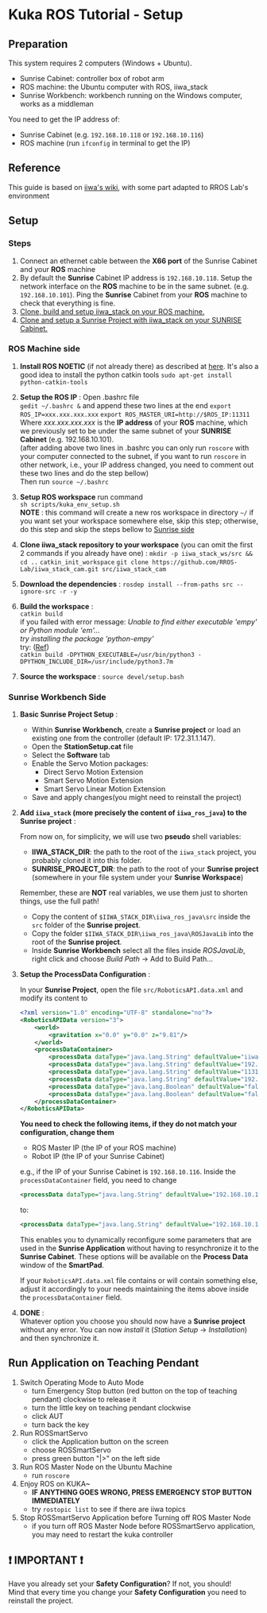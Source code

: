 # Kuka ROS Tutorial - Setup

## Preparation

This system requires 2 computers (Windows + Ubuntu).

- Sunrise Cabinet: controller box of robot arm
- ROS machine: the Ubuntu computer with ROS, iiwa_stack
- Sunrise Workbench: workbench running on the Windows computer, works as a middleman

You need to get the IP address of:

- Sunrise Cabinet (e.g. `192.168.10.118` or `192.168.10.116`)
- ROS machine (run `ifconfig` in terminal to get the IP)

## Reference

This guide is based on [iiwa's wiki](https://github.com/IFL-CAMP/iiwa_stack/wiki), with some part adapted to RROS Lab's environment

## Setup  

### Steps

1. Connect an ethernet cable between the **X66 port** of the Sunrise Cabinet and your **ROS** machine
2. By default the **Sunrise** Cabinet IP address is `192.168.10.118`. Setup the network interface on the **ROS** machine to be in the same subnet. (e.g. `192.168.10.101`). Ping the **Sunrise** Cabinet from your **ROS** machine to check that everything is fine.
3. [Clone, build and setup iiwa_stack on your ROS machine.](#ros-machine-side)
4. [Clone and setup a Sunrise Project with iiwa_stack on your SUNRISE Cabinet.](#sunrise-workbench-side)

### ROS Machine side

1. **Install ROS NOETIC** (if not already there) as described at [here](http://wiki.ros.org/melodic/Installation/Ubuntu).
   It's also a good idea to install the python catkin tools
   `sudo apt-get install python-catkin-tools`

2. **Setup the ROS IP** :
Open .bashrc file  
`gedit ~/.bashrc &`
and append these two lines at the end
`export ROS_IP=xxx.xxx.xxx.xxx`
`export ROS_MASTER_URI=http://$ROS_IP:11311`
Where *xxx.xxx.xxx.xxx* is the **IP address** of your **ROS** machine, which we previously set to be under the same subnet of your **SUNRISE Cabinet** (e.g. 192.168.10.101).  
(after adding above two lines in .bashrc you can only run `roscore` with your computer connected to the subnet, if you want to run `roscore` in other network, i.e., your IP address changed, you need to comment out these two lines and do the step bellow)  
Then run
`source ~/.bashrc`

3. **Setup ROS workspace**
run command  
`sh scripts/kuka_env_setup.sh`  
**NOTE** : this command will create a new ros workspace in directory `~/` if you want set your workspace somewhere else, skip this step; otherwise, do this step and skip the steps bellow to [Sunrise side](#sunrise-workbench-side)

4. **Clone iiwa_stack repository to your workspace** (you can omit the first 2 commands if you already have one) :
`mkdir -p iiwa_stack_ws/src && cd ..`
`catkin_init_workspace`
`git clone https://github.com/RROS-Lab/iiwa_stack_cam.git src/iiwa_stack_cam`

5. **Download the dependencies** :
`rosdep install --from-paths src --ignore-src -r -y`

6. **Build the workspace** :  
`catkin build`  
if you failed with error message:
*Unable to find either executable 'empy' or Python module 'em'...  
try installing the package 'python-empy'*  
try:  ([Ref](https://github.com/ysl208/iRoPro/issues/59))  
`catkin build -DPYTHON_EXECUTABLE=/usr/bin/python3 -DPYTHON_INCLUDE_DIR=/usr/include/python3.7m`  

7. **Source the workspace** :
`source devel/setup.bash`

### Sunrise Workbench Side

1. **Basic Sunrise Project Setup** :  

   - Within **Sunrise Workbench**, create a **Sunrise project** or load an existing one from the controller (default IP: 172.31.1.147).
   - Open the **StationSetup.cat** file
   - Select the **Software** tab
   - Enable the Servo Motion packages:
     - Direct Servo Motion Extension
     - Smart Servo Motion Extension
     - Smart Servo Linear Motion Extension
   - Save and apply changes(you might need to reinstall the project)

2. **Add `iiwa_stack` (more precisely the content of `iiwa_ros_java`) to the Sunrise project** :

    From now on, for simplicity, we will use two **pseudo** shell variables:
      - **IIWA_STACK_DIR**: the path to the root of the `iiwa_stack` project, you probably cloned it into this folder.
      - **SUNRISE_PROJECT_DIR**: the path to the root of your **Sunrise project** (somewhere in your file system under your **Sunrise Workspace**)

    Remember, these are **NOT** real variables, we use them just to shorten things, use the full path!

      - Copy the content of `$IIWA_STACK_DIR\iiwa_ros_java\src` inside the `src` folder of the **Sunrise project**.
      - Copy the folder `$IIWA_STACK_DIR\iiwa_ros_java\ROSJavaLib` into the root of the **Sunrise project**.
      - Inside **Sunrise Workbench** select all the files inside *ROSJavaLib*, right click and choose *Build Path* -> Add to Build Path...

3. **Setup the ProcessData Configuration** :  

    In your **Sunrise Project**, open the file `src/RoboticsAPI.data.xml` and modify its content to

    ```xml
    <?xml version="1.0" encoding="UTF-8" standalone="no"?>
    <RoboticsAPIData version="3">
        <world>
            <gravitation x="0.0" y="0.0" z="9.81"/>
        </world>
        <processDataContainer>
            <processData dataType="java.lang.String" defaultValue="iiwa" displayName="Robot Name" editableOnHmi="true" id="robot_name" value="iiwa"/>
            <processData dataType="java.lang.String" defaultValue="192.168.10.101" displayName="ROS Master IP" editableOnHmi="true" id="master_ip" value="192.168.10.101"/>
            <processData dataType="java.lang.String" defaultValue="11311" displayName="ROS Master Port" editableOnHmi="false" id="master_port" value="11311"/>
            <processData dataType="java.lang.String" defaultValue="192.168.10.118" displayName="Robot IP" editableOnHmi="false" id="robot_ip" value="192.168.10.118" visibleOnHmi="false"/>
            <processData dataType="java.lang.Boolean" defaultValue="false" displayName="Enable NTP" editableOnHmi="true" id="ntp" value="false"/>
            <processData dataType="java.lang.Boolean" defaultValue="false" displayName="Enable Debug Output" editableOnHmi="true" id="debug" value="false"/>
        </processDataContainer>
    </RoboticsAPIData>
    ```

    **You need to check the following items, if they do not match your configuration, change them**
    - ROS Master IP (the IP of your ROS machine)
    - Robot IP (the IP of your Sunrise Cabinet)

    e.g., if the IP of your Sunrise Cabinet is `192.168.10.116`. Inside the `processDataContainer` field, you need to change  

    ```xml
    <processData dataType="java.lang.String" defaultValue="192.168.10.118" displayName="Robot IP" editableOnHmi="false" id="robot_ip" value="192.168.10.118" visibleOnHmi="false"/>
    ```

    to:  

    ```xml
    <processData dataType="java.lang.String" defaultValue="192.168.10.118" displayName="Robot IP" editableOnHmi="false" id="robot_ip" value="192.168.10.116" visibleOnHmi="false"/>
    ```

    This enables you to dynamically reconfigure some parameters that are used in the **Sunrise Application** without having to resynchronize it to the **Sunrise Cabinet**. These options will be available on the **Process Data** window of the **SmartPad**.

    If your `RoboticsAPI.data.xml` file contains or will contain something else, adjust it accordingly to your needs maintaining the items above inside the `processDataContainer` field.

4. **DONE** :  
Whatever option you choose you should now have a **Sunrise project** without any error.
You can now *install* it (*Station Setup* -> *Installation*) and then synchronize it.

## Run Application on Teaching Pendant

1. Switch Operating Mode to Auto Mode  
    - turn Emergency Stop button (red button on the top of teaching pendant) clockwise to release it
    - turn the little key on teaching pendant clockwise
    - click AUT
    - turn back the key
1. Run ROSSmartServo  
    - click the Application button on the screen
    - choose ROSSmartServo
    - press green button "|>" on the left side
1. Run ROS Master Node on the Ubuntu Machine
    - run `roscore`
1. Enjoy ROS on KUKA~
    - **IF ANYTHING GOES WRONG, PRESS EMERGENCY STOP BUTTON IMMEDIATELY**
    - try `rostopic list` to see if there are iiwa topics
1. Stop ROSSmartServo Application before Turning off ROS Master Node
    - if you turn off ROS Master Node before ROSSmartServo application, you may need to restart the kuka controller

## ❗ **IMPORTANT** ❗

Have you already set your **Safety Configuration**? If not, you should!  
Mind that every time you change your **Safety Configuration** you need to reinstall the project.
